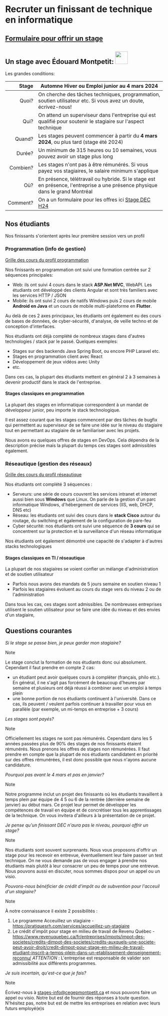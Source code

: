 # Recruter un finissant de technique en informatique

## [Formulaire pour offrir un stage](https://forms.gle/vc9KWejCTd5h8Ea56)

## Un stage avec Édouard Montpetit: <img src="https://www.cegepmontpetit.ca/static/uploaded/Files/Cegep/Pages-flottantes/Logos/Logo%202023/CEM/Logo_Edouard_Montpetit_Slogan_h_noir.jpg" style="height:40px;"/>

Les grandes conditions:

| Stage | Automne Hiver ou Emploi junior au 4 mars 2024 |
| ------: | ----- |
| Quoi?    | On cherche des tâches techniques, programmation, soutien utilisateur etc. Si vous avez un doute, écrivez-nous! |
| Qui?    | On attend un superviseur dans l'entreprise qui est qualifié pour soutenir le stagiaire sur l'aspect technique |
| Quand?  | Les stages peuvent commencer à partir du **4 mars 2024**, ou plus tard (stage été 2024) |
| Durée? | Un minimum de 315 heures ou 10 semaines, vous pouvez avoir un stage plus long |
| Combien? | Les stages n'ont pas à être rémunérés. Si vous payez vos stagiaires, le salaire minimum s'applique |
| Où?  | En présence, télétravail ou hybride. Si le stage est en présence, l'entreprise a une présence physique dans le grand Montréal |
| Comment?  | On a un formulaire pour les offres ici [Stage DEC H24](https://forms.gle/vc9KWejCTd5h8Ea56) |

## Nos étudiants

Nos finissants s'orientent après leur première session vers un profil 


### Programmation (info de gestion)
  
  
[Grille des cours du profil programmation](https://info.cegepmontpetit.ca/dec/p)

Nos finissants en programmation ont suivi une formation centrée sur 2 séquences principales:
- Web: ils ont suivi 4 cours dans le stack **ASP.Net MVC**, WebAPI. Les étudiants ont développé des clients Angular et sont très familiers avec les services HTTP / JSON
- Mobile: ils ont suivi 2 cours de natifs Windows puis 2 cours de mobile **Android en Java** et un cours de mobile multi-plateforme en **Flutter**.

Au delà de ces 2 axes principaux, les étudiants ont également eu des cours de bases de données, de cyber-sécurité, d'analyse, de veille techno et de conception d'interfaces.

Nos étudiants ont déjà complété de nombreux stages dans d'autres technologies / stack par le passé. Quelques exemples:
- Stages sur des backends Java Spring Boot, ou encore PHP Laravel etc.
- Stages en programmation client avec React
- Développement de jeux vidéos avec Unity
- etc.

Dans ces cas, la plupart des étudiants mettent en général 2 à 3 semaines à devenir productif dans le stack de l'entreprise.

#### Stages classiques en programmation

La plupart des stages en informatique correspondent à un mandat de développeur junior, peu importe le stack technologique. 

Il est assez courant que les stages commencent par des tâches de bugfix qui permettent au superviseur de se faire une idée sur le niveau du stagiaire tout en permettant au stagiaire de se familiariser avec les projets.

Nous avons eu quelques offres de stages en DevOps. Cela dépendra de la description précise mais la plupart du temps ces stages sont admissibles également.



### Réseautique (gestion des réseaux)
    
  
[Grille des cours du profil réseautique](https://info.cegepmontpetit.ca/dec/r)

Nos étudiants ont complété 3 séquences :
- Serveurs: une série de cours couvrent les services intranet et internet aussi bien sous **Windows** que Linux. On parle de la gestion d'un parc informatique Windows, d'hébergement de services (IIS, web, DHCP, DNS etc)
- Réseau: les étudiants ont suivi des cours dans le **stack Cisco** autour du routage, du switching et également de la configuration de pare-feu
- Cyber sécurité: nos étudiants ont suivi une séquence de **3 cours** qui se concentrent sur la protection et la surveillance d'un réseau informatique

Nos étudiants ont également démontré une capacité de s'adapter à d'autres stacks technologiques

#### Stages classiques en TI / réseautique

La plupart de nos stagiaires se voient confier un mélange d'administration et de soutien utilisateur
- Parfois nous avons des mandats de 5 jours semaine en soutien niveau 1
- Parfois les stagiaires évoluent au cours du stage vers du niveau 2 ou de l'administration

Dans tous les cas, ces stages sont admissibles. De nombreuses entreprises utilisent le soutien utilisateur pour se faire une idée du niveau et des envies d'un stagiaire,




## Questions courantes
*Si le stage se passe bien, je peux garder mon stagiaire?*  

> [!NOTE]
> Le stage conclut la formation de nos étudiants donc oui absolument. Cependant il faut prendre en compte 2 cas:
> - un étudiant peut avoir quelques cours à compléter (français, philo etc.). En général, il ne s'agit pas forcément de beaucoup  d'heures par semaine et plusieurs ont déjà réussi à combiner avec un emploi à temps plein
> - une bonne portion de nos étudiants continuent à l'université. Dans ce cas, ils peuvent / veulent parfois continuer à travailler pour vous en parallèle (par exemple, un mi-temps en entreprise + 3 cours)

*Les stages sont payés?*  

> [!NOTE]
> Officiellement les stages ne sont pas rémunérés. Cependant dans les 5 années passées plus de 90% des stages de nos finissants étaient rémunérés. Nous prenons les offres de stages non rémunérées. Il faut prendre en compte que la plupart de nos étudiants candidatent en priorité sur des offres rémunérées, il est donc possible que nous n'ayons aucune candidature.


*Pourquoi pas avant le 4 mars et pas en janvier?*  

> [!NOTE]
> Notre programme inclut un projet des finissants où les étudiants travaillent à temps plein par équipe de 4 5 ou 6 de la rentrée (dernière semaine de janvier) au début mars. Ce projet leur permet de développer les compétences de travail en équipe et de concrétiser tous les apprentissages de la technique. On vous invitera d'ailleurs à la présentation de ce projet.

*Je pense qu'un finissant DEC n'aura pas le niveau, pourquoi offrir un stage?*

> [!NOTE]
> Nos étudiants sont souvent surprenants. Nous vous proposons d'offrir un stage pour les recevoir en entrevue, éventuellement leur faire passer un test technique. On ne vous demande pas de vous engager à prendre nos étudiants mais plutôt à leur consacrer un peu de temps pour une entrevue. Nous pouvons aussi en discuter, nous sommes dispos pour un appel ou un visio.

*Pouvons-nous bénéficier de crédit d'impôt ou de subvention pour l'acceuil d'un stagiaire?*

> [!NOTE]
> À notre connaissance il existe 2 possibilités :
> 1. Le programme Acceuillez un stagiaire - https://pratiquesrh.com/services/accueillez-un-stagiaire
> 2. Le crédit d'impôt pour stage en milieu de travail de Revenu Québec - https://www.revenuquebec.ca/fr/entreprises/impots/impot-des-societes/credits-dimpot-des-societes/credits-auxquels-une-societe-peut-avoir-droit/credit-dimpot-pour-stage-en-milieu-de-travail-etudiant-inscrit-a-temps-plein-dans-un-etablissement-denseignement-reconnu/
>  *ATTENTION* : L'entreprise est responsable de valider son admissibilité aux différents programmes.


*Je suis incertain, qu'est-ce que je fais?*

> [!NOTE]
> Écrivez-nous à stages-info@cegepmontpetit.ca et nous pouvons faire un appel ou visio. Notre but est de fournir des réponses à toute question. N'hésitez pas, notre but est de mettre les entreprises en relation avec leurs futurs employé(e)s
